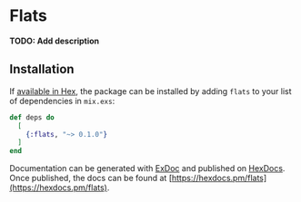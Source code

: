 # Flats

**TODO: Add description**

## Installation

If [available in Hex](https://hex.pm/docs/publish), the package can be installed
by adding `flats` to your list of dependencies in `mix.exs`:

```elixir
def deps do
  [
    {:flats, "~> 0.1.0"}
  ]
end
```

Documentation can be generated with [ExDoc](https://github.com/elixir-lang/ex_doc)
and published on [HexDocs](https://hexdocs.pm). Once published, the docs can
be found at [https://hexdocs.pm/flats](https://hexdocs.pm/flats).


